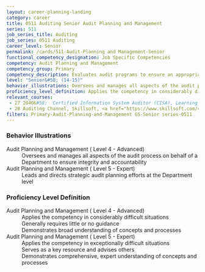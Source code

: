 ```yaml
---
layout: career-planning-landing
category: career
title: 0511 Auditing Senior Audit Planning and Management
series: 511
job_series_title: Auditing
job_series: 0511 Auditing
career_level: Senior
permalink: /cards/511-Audit-Planning and Management-Senior
functional_competency_designation: Job Specific Competencies
competency: Audit Planning and Management
competency_group: Primary
competency_description: Evaluates audit programs to ensure an appropriate risk-based audit approach, monitors audit progress and reviews working papers and audit reports to ensure audits are properly documented and accomplished in accordance with Generally Accepted Government Auditing Standards (GAGAS) and Generally Accepted Auditing Standards (GAAS)
level: "Senior&#58; (14-15)"
behavior_illustrations: Oversees and manages all aspects of the audit process on behalf of a Department to ensure integrity and accountability ? Leads and directs strategic audit planning efforts at the Department level
proficiency_level_definition: Applies the competency in considerably difficult situations ? Generally requires little or no guidance ? Demonstrates broad understanding of concepts and processes ? Applies the competency in exceptionally difficult situations ? Serves as a key resource and advises others ? Demonstrates comprehensive, expert understanding of concepts and processes
relevant_courses: 
 - 27 2040&#58;  Certified Information System Auditor (CISA), Learning Tree, <a href="https://www.learningtree.com/courses/2040/cisa-certification-cisa-exam-prep/">https://www.learningtree.com/courses/2040/cisa-certification-cisa-exam-prep/</a>
 - 28 Auditing Channel, Skillsoft, <a href="https://www.skillsoft.com/channel/auditing-3e0535b0-2118-11e7-a974-1962c7e6a20b">https://www.skillsoft.com/channel/auditing-3e0535b0-2118-11e7-a974-1962c7e6a20b</a>
filters: Primary-Audit-Planning-and-Management GS-Senior series-0511
---
```


<div class="desktop:grid-col-6 margin-y-205">
  <div class="border-top-05 bg-white padding-2 shadow-5 height-full members-hover border-1px border-gray-30 border-top-orange radius-lg">
    <h3>Behavior Illustrations</h3>
    <dl class="text-base"><dt>Audit Planning and Management ( Level 4 - Advanced)</dt><dd>Oversees and manages all aspects of the audit process on behalf of a Department to ensure integrity and accountability</dd><dt>Audit Planning and Management ( Level 5 - Expert)</dt><dd>Leads and directs strategic audit planning efforts at the Department level</dd></dl>
  </div>
</div>
<div class="desktop:grid-col-6 margin-y-205">
  <div class="border-top-05 bg-white padding-2 shadow-5 height-full members-hover border-1px border-gray-30 border-top-orange radius-lg">
    <h3>Proficiency Level Definition</h3>
    <dl class="text-base"><dt>Audit Planning and Management ( Level 4 - Advanced)</dt><dd>Applies the competency in considerably difficult situations </dd><dd> Generally requires little or no guidance </dd><dd> Demonstrates broad understanding of concepts and processes</dd><dt>Audit Planning and Management ( Level 5 - Expert)</dt><dd>Applies the competency in exceptionally difficult situations </dd><dd> Serves as a key resource and advises others </dd><dd> Demonstrates comprehensive, expert understanding of concepts and processes</dd></dl>
  </div>
</div>